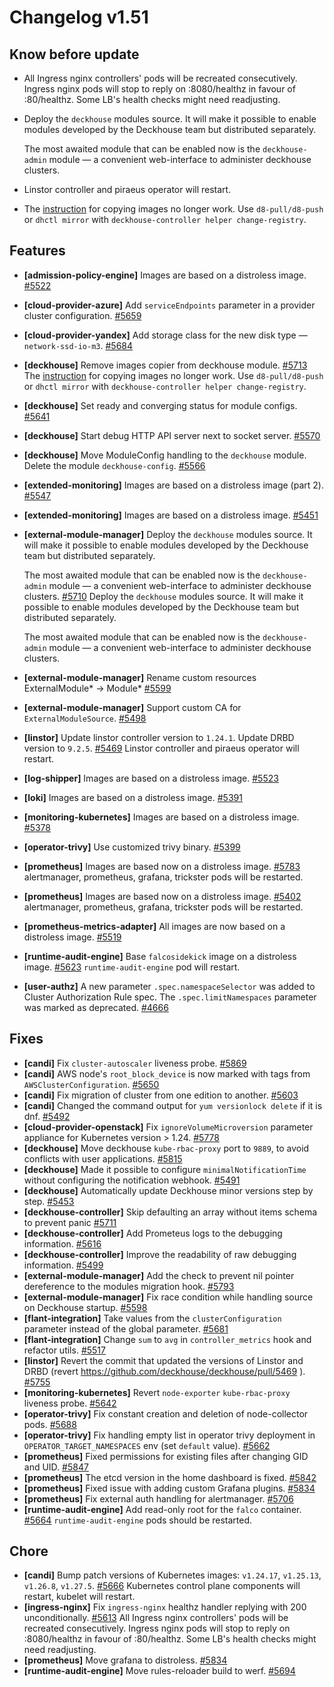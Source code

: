 # Changelog v1.51

## Know before update


 - All Ingress nginx controllers' pods will be recreated consecutively. Ingress nginx pods will stop to reply on :8080/healthz in favour of :80/healthz. Some LB's health checks might need readjusting.
 - Deploy the `deckhouse` modules source. It will make it possible to enable modules developed by the Deckhouse team but distributed separately.
    
    The most awaited module that can be enabled now is the `deckhouse-admin` module — a convenient web-interface to administer deckhouse clusters.
 - Linstor controller and piraeus operator will restart.
 - The [instruction](https://github.com/deckhouse/deckhouse/blob/f0ccf1b0d472455ca05ff0748e5ba6c634967a7f/modules/002-deckhouse/docs/internal/IMAGE_COPIER.md) for copying images no longer work. Use `d8-pull/d8-push` or `dhctl mirror` with `deckhouse-controller helper change-registry`.

## Features


 - **[admission-policy-engine]** Images are based on a distroless image. [#5522](https://github.com/deckhouse/deckhouse/pull/5522)
 - **[cloud-provider-azure]** Add `serviceEndpoints` parameter in a provider cluster configuration. [#5659](https://github.com/deckhouse/deckhouse/pull/5659)
 - **[cloud-provider-yandex]** Add storage class for the new disk type — `network-ssd-io-m3`. [#5684](https://github.com/deckhouse/deckhouse/pull/5684)
 - **[deckhouse]** Remove images copier from deckhouse module. [#5713](https://github.com/deckhouse/deckhouse/pull/5713)
    The [instruction](https://github.com/deckhouse/deckhouse/blob/f0ccf1b0d472455ca05ff0748e5ba6c634967a7f/modules/002-deckhouse/docs/internal/IMAGE_COPIER.md) for copying images no longer work. Use `d8-pull/d8-push` or `dhctl mirror` with `deckhouse-controller helper change-registry`.
 - **[deckhouse]** Set ready and converging status for module configs. [#5641](https://github.com/deckhouse/deckhouse/pull/5641)
 - **[deckhouse]** Start debug HTTP API server next to socket server. [#5570](https://github.com/deckhouse/deckhouse/pull/5570)
 - **[deckhouse]** Move ModuleConfig handling to the `deckhouse` module. Delete the module `deckhouse-config`. [#5566](https://github.com/deckhouse/deckhouse/pull/5566)
 - **[extended-monitoring]** Images are based on a distroless image (part 2). [#5547](https://github.com/deckhouse/deckhouse/pull/5547)
 - **[extended-monitoring]** Images are based on a distroless image. [#5451](https://github.com/deckhouse/deckhouse/pull/5451)
 - **[external-module-manager]** Deploy the `deckhouse` modules source. It will make it possible to enable modules developed by the Deckhouse team but distributed separately.
    
    The most awaited module that can be enabled now is the `deckhouse-admin` module — a convenient web-interface to administer deckhouse clusters. [#5710](https://github.com/deckhouse/deckhouse/pull/5710)
    Deploy the `deckhouse` modules source. It will make it possible to enable modules developed by the Deckhouse team but distributed separately.
    
    The most awaited module that can be enabled now is the `deckhouse-admin` module — a convenient web-interface to administer deckhouse clusters.
 - **[external-module-manager]** Rename custom resources ExternalModule* -> Module* [#5599](https://github.com/deckhouse/deckhouse/pull/5599)
 - **[external-module-manager]** Support custom CA for `ExternalModuleSource`. [#5498](https://github.com/deckhouse/deckhouse/pull/5498)
 - **[linstor]** Update linstor controller version to `1.24.1`. Update DRBD version to `9.2.5`. [#5469](https://github.com/deckhouse/deckhouse/pull/5469)
    Linstor controller and piraeus operator will restart.
 - **[log-shipper]** Images are based on a distroless image. [#5523](https://github.com/deckhouse/deckhouse/pull/5523)
 - **[loki]** Images are based on a distroless image. [#5391](https://github.com/deckhouse/deckhouse/pull/5391)
 - **[monitoring-kubernetes]** Images are based on a distroless image. [#5378](https://github.com/deckhouse/deckhouse/pull/5378)
 - **[operator-trivy]** Use customized trivy binary. [#5399](https://github.com/deckhouse/deckhouse/pull/5399)
 - **[prometheus]** Images are based now on a distroless image. [#5783](https://github.com/deckhouse/deckhouse/pull/5783)
    alertmanager, prometheus, grafana, trickster pods will be restarted.
 - **[prometheus]** Images are based now on a distroless image. [#5402](https://github.com/deckhouse/deckhouse/pull/5402)
    alertmanager, prometheus, grafana, trickster pods will be restarted.
 - **[prometheus-metrics-adapter]** All images are now based on a distroless image. [#5519](https://github.com/deckhouse/deckhouse/pull/5519)
 - **[runtime-audit-engine]** Base `falcosidekick` image on a distroless image. [#5623](https://github.com/deckhouse/deckhouse/pull/5623)
    `runtime-audit-engine` pod will restart.
 - **[user-authz]** A new parameter `.spec.namespaceSelector` was added to Cluster Authorization Rule spec. The `.spec.limitNamespaces` parameter was marked as deprecated. [#4666](https://github.com/deckhouse/deckhouse/pull/4666)

## Fixes


 - **[candi]** Fix `cluster-autoscaler` liveness probe. [#5869](https://github.com/deckhouse/deckhouse/pull/5869)
 - **[candi]** AWS node's `root_block_device` is now marked with tags from `AWSClusterConfiguration`. [#5650](https://github.com/deckhouse/deckhouse/pull/5650)
 - **[candi]** Fix migration of cluster from one edition to another. [#5603](https://github.com/deckhouse/deckhouse/pull/5603)
 - **[candi]** Changed the command output for `yum versionlock delete` if it is dnf. [#5492](https://github.com/deckhouse/deckhouse/pull/5492)
 - **[cloud-provider-openstack]** Fix `ignoreVolumeMicroversion` parameter appliance for Kubernetes version > 1.24. [#5778](https://github.com/deckhouse/deckhouse/pull/5778)
 - **[deckhouse]** Move deckhouse `kube-rbac-proxy` port to `9889`, to avoid conflicts with user applications. [#5815](https://github.com/deckhouse/deckhouse/pull/5815)
 - **[deckhouse]** Made it possible to configure `minimalNotificationTime` without configuring the notification webhook. [#5491](https://github.com/deckhouse/deckhouse/pull/5491)
 - **[deckhouse]** Automatically update Deckhouse minor versions step by step. [#5453](https://github.com/deckhouse/deckhouse/pull/5453)
 - **[deckhouse-controller]** Skip defaulting an array without items schema to prevent panic [#5711](https://github.com/deckhouse/deckhouse/pull/5711)
 - **[deckhouse-controller]** Add Prometeus logs to the debugging information. [#5616](https://github.com/deckhouse/deckhouse/pull/5616)
 - **[deckhouse-controller]** Improve the readability of raw debugging information. [#5499](https://github.com/deckhouse/deckhouse/pull/5499)
 - **[external-module-manager]** Add the check to prevent nil pointer dereference to the modules migration hook. [#5793](https://github.com/deckhouse/deckhouse/pull/5793)
 - **[external-module-manager]** Fix race condition while handling source on Deckhouse startup. [#5598](https://github.com/deckhouse/deckhouse/pull/5598)
 - **[flant-integration]** Take values from the `clusterConfiguration` parameter instead of the global parameter. [#5681](https://github.com/deckhouse/deckhouse/pull/5681)
 - **[flant-integration]** Change `sum` to `avg` in `controller_metrics` hook and refactor utils. [#5517](https://github.com/deckhouse/deckhouse/pull/5517)
 - **[linstor]** Revert the commit that updated the versions of Linstor and DRBD (revert https://github.com/deckhouse/deckhouse/pull/5469 ). [#5755](https://github.com/deckhouse/deckhouse/pull/5755)
 - **[monitoring-kubernetes]** Revert `node-exporter` `kube-rbac-proxy` liveness probe. [#5642](https://github.com/deckhouse/deckhouse/pull/5642)
 - **[operator-trivy]** Fix constant creation and deletion of node-collector pods. [#5688](https://github.com/deckhouse/deckhouse/pull/5688)
 - **[operator-trivy]** Fix handling empty list in operator trivy deployment in `OPERATOR_TARGET_NAMESPACES` env (set `default` value). [#5662](https://github.com/deckhouse/deckhouse/pull/5662)
 - **[prometheus]** Fixed permissions for existing files after changing GID and UID. [#5847](https://github.com/deckhouse/deckhouse/pull/5847)
 - **[prometheus]** The etcd version in the home dashboard is fixed. [#5842](https://github.com/deckhouse/deckhouse/pull/5842)
 - **[prometheus]** Fixed issue with adding custom Grafana plugins. [#5834](https://github.com/deckhouse/deckhouse/pull/5834)
 - **[prometheus]** Fix external auth handling for alertmanager. [#5706](https://github.com/deckhouse/deckhouse/pull/5706)
 - **[runtime-audit-engine]** Add read-only root for the `falco` container. [#5664](https://github.com/deckhouse/deckhouse/pull/5664)
    `runtime-audit-engine` pods should be restarted.

## Chore


 - **[candi]** Bump patch versions of Kubernetes images: `v1.24.17`, `v1.25.13`, `v1.26.8`, `v1.27.5`. [#5666](https://github.com/deckhouse/deckhouse/pull/5666)
    Kubernetes control plane components will restart, kubelet will restart.
 - **[ingress-nginx]** Fix `ingress-nginx` healthz handler replying with 200 unconditionally. [#5613](https://github.com/deckhouse/deckhouse/pull/5613)
    All Ingress nginx controllers' pods will be recreated consecutively. Ingress nginx pods will stop to reply on :8080/healthz in favour of :80/healthz. Some LB's health checks might need readjusting.
 - **[prometheus]** Move grafana to distroless. [#5834](https://github.com/deckhouse/deckhouse/pull/5834)
 - **[runtime-audit-engine]** Move rules-reloader build to werf. [#5694](https://github.com/deckhouse/deckhouse/pull/5694)

